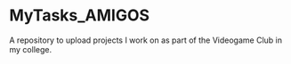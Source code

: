 # MyTasks_AMIGOS
A repository to upload projects I work on as part of the Videogame Club in my college. 
